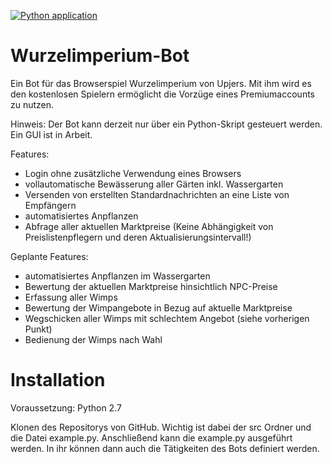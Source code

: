[![Python application](https://github.com/MasterZydra/Wurzelimperium-Bot/actions/workflows/python-app.yml/badge.svg)](https://github.com/MasterZydra/Wurzelimperium-Bot/actions/workflows/python-app.yml)
# Wurzelimperium-Bot
Ein Bot für das Browserspiel Wurzelimperium von Upjers. Mit ihm wird es den kostenlosen Spielern ermöglicht die Vorzüge eines Premiumaccounts zu nutzen.

Hinweis:
Der Bot kann derzeit nur über ein Python-Skript gesteuert werden. Ein GUI ist in Arbeit.

Features:
- Login ohne zusätzliche Verwendung eines Browsers
- vollautomatische Bewässerung aller Gärten inkl. Wassergarten
- Versenden von erstellten Standardnachrichten an eine Liste von Empfängern
- automatisiertes Anpflanzen
- Abfrage aller aktuellen Marktpreise (Keine Abhängigkeit von Preislistenpflegern und deren Aktualisierungsintervall!)

Geplante Features:
- automatisiertes Anpflanzen im Wassergarten
- Bewertung der aktuellen Marktpreise hinsichtlich NPC-Preise
- Erfassung aller Wimps
- Bewertung der Wimpangebote in Bezug auf aktuelle Marktpreise
- Wegschicken aller Wimps mit schlechtem Angebot (siehe vorherigen Punkt)
- Bedienung der Wimps nach Wahl


# Installation

Voraussetzung: Python 2.7

Klonen des Repositorys von GitHub. Wichtig ist dabei der src Ordner und die Datei example.py. Anschließend kann die example.py ausgeführt werden. In ihr können dann auch die Tätigkeiten des Bots definiert werden.
